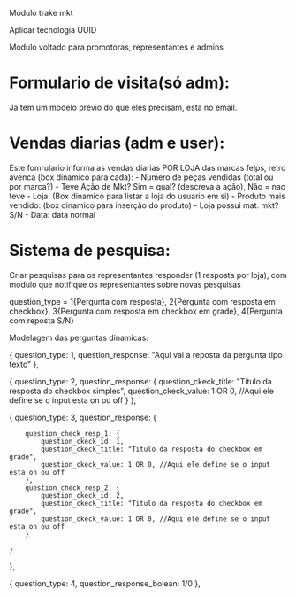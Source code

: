 Modulo trake mkt

Aplicar tecnologia UUID

Modulo voltado para promotoras, representantes e admins

# Formulario de visita(só adm): 
Ja tem um modelo prévio do que eles precisam, esta no email.

# Vendas diarias (adm e user): 
Este fomrulario informa as vendas diarias POR LOJA das marcas felps, retro avenca (box dinamico para cada):
    - Numero de peças vendidas (total ou por marca?)
    - Teve Ação de Mkt? Sim = qual? (descreva a ação), Não = nao teve
    - Loja: (Box dinamico para listar a loja do usuario em si)
    - Produto mais vendido: (box dinamico para inserção do produto)
    - Loja possui mat. mkt? S/N
    - Data: data normal

# Sistema de pesquisa:
Criar pesquisas para os representantes responder (1 resposta por loja), com modulo que notifique os representantes sobre novas pesquisas

question_type = 1{Pergunta com resposta}, 2{Pergunta com resposta em checkbox}, 3{Pergunta com resposta em checkbox em grade}, 4{Pergunta com reposta S/N}

Modelagem das perguntas dinamicas:

{
    question_type: 1,
    question_response: "Aqui vai a reposta da pergunta tipo texto"
},


{
    question_type: 2,
    question_response: {
        question_ckeck_title: "Titulo da resposta do checkbox simples",
        question_ckeck_value: 1 OR 0, //Aqui ele define se o input esta on ou off
    }
},


{
    question_type: 3,
    question_response: {

        question_check_resp_1: {
            question_ckeck_id: 1,
            question_ckeck_title: "Titulo da resposta do checkbox em grade",
            question_ckeck_value: 1 OR 0, //Aqui ele define se o input esta on ou off
        },
        question_check_resp_2: {
            question_ckeck_id: 2,
            question_ckeck_title: "Titulo da resposta do checkbox em grade",
            question_ckeck_value: 1 OR 0, //Aqui ele define se o input esta on ou off
        }

    }
},


{
    question_type: 4,
    question_response_bolean: 1/0
},